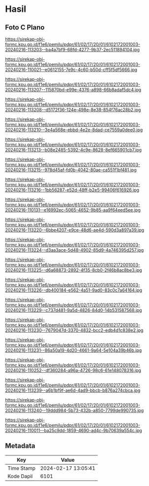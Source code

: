 # Hasil

## Foto C Plano

https://sirekap-obj-formc.kpu.go.id/f1e6/pemilu/pdpr/61/02/17/20/01/6102172001003-20240216-113203--ba4a7bf9-68fd-4277-9b37-2ec511894104.jpg

https://sirekap-obj-formc.kpu.go.id/f1e6/pemilu/pdpr/61/02/17/20/01/6102172001003-20240216-110021--e0612155-7e9c-4c60-b50d-cff5f5df5666.jpg

https://sirekap-obj-formc.kpu.go.id/f1e6/pemilu/pdpr/61/02/17/20/01/6102172001003-20240216-113207--115870bd-e99e-4376-a898-66b8adaf5dc4.jpg

https://sirekap-obj-formc.kpu.go.id/f1e6/pemilu/pdpr/61/02/17/20/01/6102172001003-20240216-113208--d5172f36-124e-498e-8e38-854f76ac28b2.jpg

https://sirekap-obj-formc.kpu.go.id/f1e6/pemilu/pdpr/61/02/17/20/01/6102172001003-20240216-113210--3e4a568e-ebbd-4e2e-8dad-ce7559a0dee0.jpg

https://sirekap-obj-formc.kpu.go.id/f1e6/pemilu/pdpr/61/02/17/20/01/6102172001003-20240216-113213--b08e2485-5392-4c9e-8628-8ef665901cb7.jpg

https://sirekap-obj-formc.kpu.go.id/f1e6/pemilu/pdpr/61/02/17/20/01/6102172001003-20240216-113215--978d45af-fd0b-4042-80ae-ca551f1bf481.jpg

https://sirekap-obj-formc.kpu.go.id/f1e6/pemilu/pdpr/61/02/17/20/01/6102172001003-20240216-113216--1bb56287-e52d-48ff-b2e5-99406f616926.jpg

https://sirekap-obj-formc.kpu.go.id/f1e6/pemilu/pdpr/61/02/17/20/01/6102172001003-20240216-110131--e16992ec-5065-4652-9b85-aa9f64eed5ee.jpg

https://sirekap-obj-formc.kpu.go.id/f1e6/pemilu/pdpr/61/02/17/20/01/6102172001003-20240216-113220--6bbe4207-e9ce-48d6-ae4d-590d3a897a39.jpg

https://sirekap-obj-formc.kpu.go.id/f1e6/pemilu/pdpr/61/02/17/20/01/6102172001003-20240216-113224--d3aa3ace-5d48-4902-85d9-4a746395d257.jpg

https://sirekap-obj-formc.kpu.go.id/f1e6/pemilu/pdpr/61/02/17/20/01/6102172001003-20240216-113225--d6a68873-2892-4f35-8cb0-2f46b8ac8be3.jpg

https://sirekap-obj-formc.kpu.go.id/f1e6/pemilu/pdpr/61/02/17/20/01/6102172001003-20240216-113226--db400184-e562-4a51-9ad0-83c0c7a64164.jpg

https://sirekap-obj-formc.kpu.go.id/f1e6/pemilu/pdpr/61/02/17/20/01/6102172001003-20240216-113229--c737d481-9a5d-4826-84d0-14b531587568.jpg

https://sirekap-obj-formc.kpu.go.id/f1e6/pemilu/pdpr/61/02/17/20/01/6102172001003-20240216-113230--7679047d-3370-4832-bcc2-edb4d1c838e2.jpg

https://sirekap-obj-formc.kpu.go.id/f1e6/pemilu/pdpr/61/02/17/20/01/6102172001003-20240216-113231--86a50a19-4d20-4661-9a64-5e104a39b46b.jpg

https://sirekap-obj-formc.kpu.go.id/f1e6/pemilu/pdpr/61/02/17/20/01/6102172001003-20240216-110252--df360284-a96a-4726-98c6-61e148078316.jpg

https://sirekap-obj-formc.kpu.go.id/f1e6/pemilu/pdpr/61/02/17/20/01/6102172001003-20240216-113239--a6b1bf9f-ae6d-4ad9-bbcb-b876a274cbca.jpg

https://sirekap-obj-formc.kpu.go.id/f1e6/pemilu/pdpr/61/02/17/20/01/6102172001003-20240216-113240--19ddd984-5b73-432b-a850-7799de990735.jpg

https://sirekap-obj-formc.kpu.go.id/f1e6/pemilu/pdpr/61/02/17/20/01/6102172001003-20240216-110011--ba25c9dd-1859-4690-ad4c-9b70639a554c.jpg


## Metadata

| Key        | Value               |
| ---------- | ------------------- |
| Time Stamp | 2024-02-17 13:05:41 |
| Kode Dapil | 6101                |



